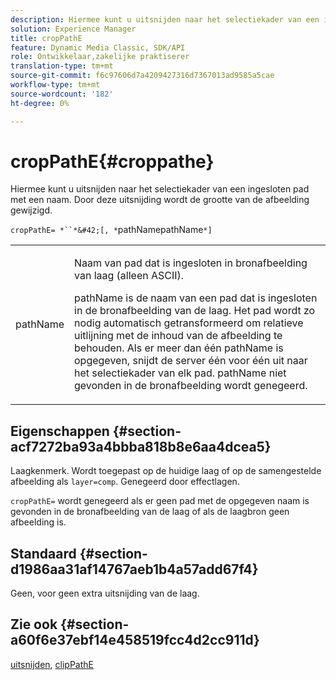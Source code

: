 ```yaml
---
description: Hiermee kunt u uitsnijden naar het selectiekader van een ingesloten pad met een naam. Door deze uitsnijding wordt de grootte van de afbeelding gewijzigd.
solution: Experience Manager
title: cropPathE
feature: Dynamic Media Classic, SDK/API
role: Ontwikkelaar,zakelijke praktiserer
translation-type: tm+mt
source-git-commit: f6c97606d7a4209427316d7367013ad9585a5cae
workflow-type: tm+mt
source-wordcount: '182'
ht-degree: 0%

---
```



# cropPathE{#croppathe}

Hiermee kunt u uitsnijden naar het selectiekader van een ingesloten pad met een naam. Door deze uitsnijding wordt de grootte van de afbeelding gewijzigd.

`cropPathE= *``*&#42;[, *`pathNamepathName`*]`

<table id="table_598304852E844456AB3AC9FF1F178B71"> 
 <tbody> 
  <tr> 
   <td colname="col1"> <p><span class="codeph"><span class="varname"> pathName</span></span> </p> </td> 
   <td colname="col2"> <p>Naam van pad dat is ingesloten in bronafbeelding van laag (alleen ASCII). </p> <p> <span class="codeph"><span class="varname"> </span></span> pathName is de naam van een pad dat is ingesloten in de bronafbeelding van de laag. Het pad wordt zo nodig automatisch getransformeerd om relatieve uitlijning met de inhoud van de afbeelding te behouden. Als er meer dan één <span class="codeph"><span class="varname"> pathName</span></span> is opgegeven, snijdt de server één voor één uit naar het selectiekader van elk pad. <span class="codeph"><span class="varname"> pathName</span></span> niet gevonden in de bronafbeelding wordt genegeerd. </p> </td> 
  </tr> 
 </tbody> 
</table>

## Eigenschappen {#section-acf7272ba93a4bbba818b8e6aa4dcea5}

Laagkenmerk. Wordt toegepast op de huidige laag of op de samengestelde afbeelding als `layer=comp`. Genegeerd door effectlagen.

`cropPathE=` wordt genegeerd als er geen pad met de opgegeven naam is gevonden in de bronafbeelding van de laag of als de laagbron geen afbeelding is.

## Standaard {#section-d1986aa31af14767aeb1b4a57add67f4}

Geen, voor geen extra uitsnijding van de laag.

## Zie ook {#section-a60f6e37ebf14e458519fcc4d2cc911d}

[uitsnijden](../../../../../is-api/http-ref/image-serving-api-ref/c-http-protocol-reference/c-command-reference/r-crop.md#reference-6fd0f6399966446ab4425ce050572eab),  [clipPathE](../../../../../is-api/http-ref/image-serving-api-ref/c-http-protocol-reference/c-command-reference/r-clippath.md#reference-8139b1b52dc54749b51b109521ddf83d)

